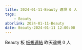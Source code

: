 ```yaml
---
title: 2024-01-11-Beauty 違規 0 人
tags:
    - Beauty
abbrlink: 2024-01-11-Beauty
date: Beauty-2024-01-11 12:00:00
---
```

Beauty 板 [板規連結](https://www.ptt.cc/bbs/Beauty/M.1630069980.A.84B.html)
昨天違規 0 人

